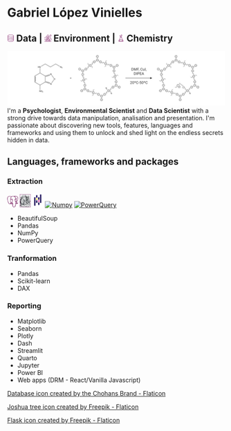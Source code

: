 # Gabriel López Vinielles
## <img style="width:1rem;" alt="Database" src= "database.png" /> Data | <img style="width:1rem" alt="Leaves" src="nature.png" /> Environment | <img style="width:1rem" alt="Flask" src="flask.png" /> Chemistry
![Banner](banner.jpeg)
I'm a **Psychologist**, **Environmental Scientist** and **Data Scientist** with a strong drive towards data manipulation, analisation and presentation. I'm passionate about discovering new tools, features, languages and frameworks and using them to unlock and shed light on the endless secrets hidden in data.
## Languages, frameworks and packages
### Extraction
  <a href="https://www.postgresql.org/"><img style="width:5%" alt="PostgreSQL" src="postgresql.png"></a>
  <a href="https://beautiful-soup-4.readthedocs.io/en/latest/"><img style="width:5%" alt="BeautifulSoup" src="beautifulsoup.jpg"></a>
  <a href="https://pandas.pydata.org/"><img style="width:5%" alt="Pandas" src="pandas.svg"></a>
  <a href="https://numpy.org/"><img style="width:5%" alt="Numpy" src="https://github.com/glopezv95/glopezv95/assets/114870401/03634eaf-6916-4823-8eba-c559ba1a1d58"></a>
  <a href="https://learn.microsoft.com/es-es/power-query/power-query-what-is-power-query"><img style="width:5%" alt="PowerQuery" src="https://github.com/microsoft/PowerBI-Icons/blob/main/SVG/Power-Query-Colored.svg"></a>
- BeautifulSoup
- Pandas
- NumPy
- PowerQuery
### Tranformation
- Pandas
- Scikit-learn
- DAX
### Reporting
- Matplotlib
- Seaborn
- Plotly
- Dash
- Streamlit
- Quarto
- Jupyter
- Power BI
- Web apps (DRM - React/Vanilla Javascript)

<a href="https://www.flaticon.com/authors/the-chohans-brand" title="The Chohans Brand"> Database icon created by the Chohans Brand - Flaticon</a>

<a href="https://www.flaticon.com/free-icons/joshua-tree" title="joshua tree icons">Joshua tree icon created by Freepik - Flaticon</a>

<a href="https://www.freepik.com" title="Freepik"> Flask icon created by Freepik - Flaticon</a>
